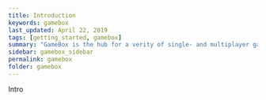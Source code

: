 ```yaml
---
title: Introduction
keywords: gamebox
last_updated: April 22, 2019
tags: [getting_started, gamebox]
summary: "GameBox is the hub for a verity of single- and multiplayer games."
sidebar: gamebox_sidebar
permalink: gamebox
folder: gamebox
---
```


Intro
